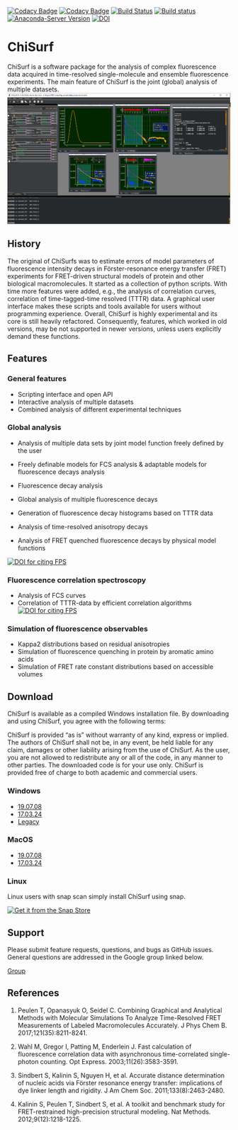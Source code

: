 [![Codacy Badge](https://api.codacy.com/project/badge/Grade/814238f7b1a14f87821beadabc758408)](https://www.codacy.com/manual/tpeulen/ChiSurf?utm_source=github.com&amp;utm_medium=referral&amp;utm_content=Fluorescence-Tools/ChiSurf&amp;utm_campaign=Badge_Grade)
[![Codacy Badge](https://api.codacy.com/project/badge/Coverage/814238f7b1a14f87821beadabc758408)](https://www.codacy.com/manual/tpeulen/ChiSurf?utm_source=github.com&utm_medium=referral&utm_content=Fluorescence-Tools/ChiSurf&utm_campaign=Badge_Coverage)
[![Build Status](https://travis-ci.org/Fluorescence-Tools/ChiSurf.svg?branch=master)](https://travis-ci.org/Fluorescence-Tools/ChiSurf)
[![Build status](https://ci.appveyor.com/api/projects/status/so2ndl1otr8ishjk?svg=true)](https://ci.appveyor.com/project/tpeulen/chisurf)
[![Anaconda-Server Version](https://anaconda.org/tpeulen/chisurf/badges/version.svg)](https://anaconda.org/tpeulen/chisurf)
[![DOI](https://zenodo.org/badge/149296509.svg)](https://zenodo.org/badge/latestdoi/149296509)

# ChiSurf

ChiSurf is a software package for the analysis of complex fluorescence data 
acquired in time-resolved single-molecule 
and ensemble fluorescence experiments. The main feature of ChiSurf is the 
joint (global) analysis of multiple datasets.
![ChiSurf GUI][1]

## History

The original of ChiSurfs was to estimate errors of model parameters of 
fluorescence intensity decays in 
Förster-resonance energy transfer (FRET) experiments for FRET-driven structural 
models of protein and other 
biological macromolecules. It started as a collection of python scripts. With 
time more features were added, e.g., 
the analysis of correlation curves, correlation of time-tagged-time resolved 
(TTTR) data. A graphical user interface 
makes these scripts and tools available for users without programming experience.
Overall, ChiSurf is highly experimental and its core is still heavily 
refactored. Consequently, features, which worked 
in old versions, may be not supported in newer versions, unless users 
explicitly demand these functions.

## Features

### General features

*  Scripting interface and open API
*  Interactive analysis of multiple datasets
*  Combined analysis of different experimental techniques

### Global analysis

*  Analysis of multiple data sets by joint model function freely defined by
   the user
   
*  Freely definable models for FCS analysis & adaptable models for
   fluorescence decays analysis
   
*  Fluorescence decay analysis

*  Global analysis of multiple fluorescence decays

*  Generation of fluorescence decay histograms based on TTTR data

*  Analysis of time-resolved anisotropy decays

*  Analysis of FRET quenched fluorescence decays by physical model functions
 
[![DOI for citing FPS](https://img.shields.io/badge/DOI-10.1021/acs.jpcb.7b03441.2222-blue.svg)](http://pubs.acs.org/doi/abs/10.1021/acs.jpcb.7b03441)

### Fluorescence correlation spectroscopy

*  Analysis of FCS curves
*  Correlation of TTTR-data by efficient correlation algorithms 
[![DOI for citing FPS](https://img.shields.io/badge/DOI-10.1364/OE.11.003583.2222-blue.svg)](https://doi.org/10.1364/OE.11.003583)

### Simulation of fluorescence observables

*  Kappa2 distributions based on residual anisotropies 
*  Simulation of fluorescence quenching in protein by aromatic amino acids 
*  Simulation of FRET rate constant distributions based on accessible volumes

## Download

ChiSurf is available as a compiled Windows installation file. By downloading 
and using ChiSurf, you agree with the following terms:

ChiSurf is provided “as is” without warranty of any kind, express or 
implied. The authors of ChiSurf shall not be, in 
any event, be held liable for any claim, damages or other liability arising 
from the use of ChiSurf. As the user, you 
are not allowed to redistribute any or all of the code, in any manner to other 
parties. The downloaded code is for your use only. ChiSurf is provided free 
of charge to both academic and commercial users.

### Windows

*  [19.07.08](https://github.com/Fluorescence-Tools/ChiSurf/releases/download/Stable/chisurf_19.07.09-windows.exe)
*  [17.03.24](https://github.com/Fluorescence-Tools/ChiSurf/releases/download/17.03.24/windows_17.03.24.exe)
*  [Legacy](https://drive.google.com/open?id=1GT8i_ZVnUXCIf_GBhk3TaS-T3DRhWHD2)

### MacOS

*  [19.07.08](https://github.com/Fluorescence-Tools/ChiSurf/releases/download/Stable/chisurf_19.07.08-macos.dmg)
*  [17.03.24](https://github.com/Fluorescence-Tools/ChiSurf/releases/download/17.03.24/macos_17.03.24.zip)

### Linux

Linux users with snap scan simply install ChiSurf using snap.

[![Get it from the Snap Store](https://snapcraft.io/static/images/badges/en/snap-store-white.svg)](https://snapcraft.io/chisurf)

## Support

Please submit feature requests, questions, and bugs as GitHub issues. General questions are addressed in the Google
group linked below.

[Group](https://groups.google.com/d/forum/chisurf-software)

## References

1.  Peulen T, Opanasyuk O, Seidel C. Combining Graphical and Analytical Methods with Molecular Simulations To Analyze 
Time-Resolved FRET Measurements of Labeled Macromolecules Accurately. J Phys Chem B. 2017;121(35):8211-8241.

2.  Wahl M, Gregor I, Patting M, Enderlein J. Fast calculation of fluorescence correlation data with asynchronous 
time-correlated single-photon counting. Opt Express. 2003;11(26):3583-3591.

3.  Sindbert S, Kalinin S, Nguyen H, et al. Accurate distance determination of nucleic acids via Förster resonance 
energy transfer: implications of dye linker length and rigidity. J Am Chem Soc. 2011;133(8):2463-2480.

4.  Kalinin S, Peulen T, Sindbert S, et al. A toolkit and benchmark study for FRET-restrained high-precision structural 
modeling. Nat Methods. 2012;9(12):1218-1225.

[1]: /docs/user_documentation/figures/chisurf/chisurf_gui.png "ChiSurf GUI"
